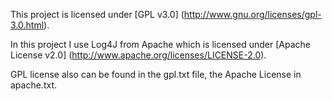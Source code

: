 This project is licensed under [GPL v3.0] (http://www.gnu.org/licenses/gpl-3.0.html).

In this project I use Log4J from Apache which is licensed under [Apache License v2.0] (http://www.apache.org/licenses/LICENSE-2.0).

GPL license also can be found in the gpl.txt file, the Apache License in apache.txt.

